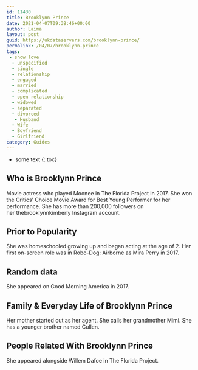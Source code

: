 ```yaml
---
id: 11430
title: Brooklynn Prince
date: 2021-04-07T09:38:46+00:00
author: Laima
layout: post
guid: https://ukdataservers.com/brooklynn-prince/
permalink: /04/07/brooklynn-prince
tags:
 - show love
  - unspecified
  - single
  - relationship
  - engaged
  - married
  - complicated
  - open relationship
  - widowed
  - separated
  - divorced
   - Husband
  - Wife
  - Boyfriend
  - Girlfriend
category: Guides
---
```


* some text
{: toc}


## Who is Brooklynn Prince
                  
                  
                  
Movie actress who played Moonee in The Florida Project in 2017. She won the Critics&#8217; Choice Movie Award for Best Young Performer for her performance. She has more than 200,000 followers on her thebrooklynnkimberly Instagram account.
                  
              
            
              
            
                
                
                
## Prior to Popularity
                  
                  
                  
She was homeschooled growing up and began acting at the age of 2. Her first on-screen role was in Robo-Dog: Airborne as Mira Perry in 2017.
                  
              
            
              
            
                
                
                
## Random data
                  
                  
                  
She appeared on Good Morning America in 2017.
                  
              
            
              
            
                
                
                
## Family & Everyday Life of Brooklynn Prince
                  
                  
                  
Her mother started out as her agent. She calls her grandmother Mimi. She has a younger brother named Cullen.
                  
              
            
              
            
                
                
                
## People Related With Brooklynn Prince
                  
                  
                  
She appeared alongside Willem Dafoe in The Florida Project.
                  
              
            
              
            
                
              
            
              
              
            
            
              
            
          
          
          